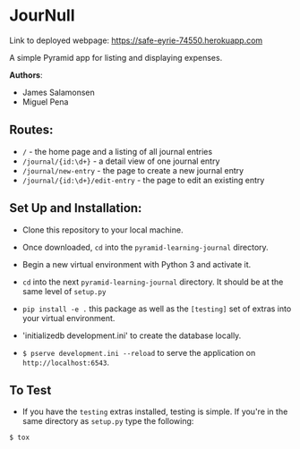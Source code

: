 # JourNull

Link to deployed webpage: https://safe-eyrie-74550.herokuapp.com


A simple Pyramid app for listing and displaying expenses.

**Authors**:

- James Salamonsen
- Miguel Pena

## Routes:

- `/` - the home page and a listing of all journal entries
- `/journal/{id:\d+}` - a detail view of one journal entry
- `/journal/new-entry` - the page to create a new journal entry
- `/journal/{id:\d+}/edit-entry` - the page to edit an existing entry

## Set Up and Installation:

- Clone this repository to your local machine.

- Once downloaded, `cd` into the `pyramid-learning-journal` directory.

- Begin a new virtual environment with Python 3 and activate it.

- `cd` into the next `pyramid-learning-journal` directory. It should be at the same level of `setup.py`

- `pip install -e .` this package as well as the `[testing]` set of extras into your virtual environment.

- 'initializedb development.ini' to create the database locally.

- `$ pserve development.ini --reload` to serve the application on `http://localhost:6543`.

## To Test

- If you have the `testing` extras installed, testing is simple. If you're in the same directory as `setup.py` type the following:

```
$ tox
```
